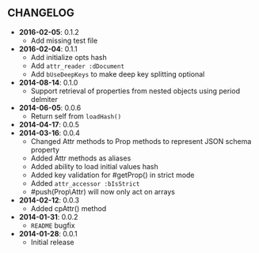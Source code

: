 CHANGELOG
---------
- **2016-02-05**: 0.1.2
  - Add missing test file
- **2016-02-04**: 0.1.1
  - Add initialize opts hash
  - Add `attr_reader :dDocument`
  - Add `bUseDeepKeys` to make deep key splitting optional
- **2014-08-14**: 0.1.0
  - Support retrieval of properties from nested objects using period delmiter
- **2014-06-05**: 0.0.6
  - Return self from `loadHash()`
- **2014-04-17**: 0.0.5
- **2014-03-16**: 0.0.4
  - Changed Attr methods to Prop methods to represent JSON schema property
  - Added Attr methods as aliases
  - Added ability to load initial values hash
  - Added key validation for #getProp() in strict mode
  - Added `attr_accessor :bIsStrict`
  - #push(Prop\Attr) will now only act on arrays
- **2014-02-12**: 0.0.3
  - Added cpAttr() method
- **2014-01-31**: 0.0.2
  - `README` bugfix
- **2014-01-28**: 0.0.1
  - Initial release

